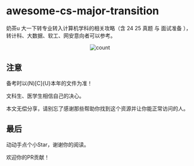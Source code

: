 # awesome-cs-major-transition
奶茶u 大一下转专业转入计算机学科的相关攻略（含 24 25 真题 与 面试准备 ），转计科、大数据、软工、网安意向者可以参考。

<div align="center">
        <img src="https://count.getloli.com/@awesome-cs-major-transition?name=awesome-cs-major-transition&theme=capoo-2&padding=6&offset=0&align=top&scale=1&pixelated=1&darkmode=auto" alt="count" />
    </div>

## 注意

备考时以(N)[C]{U}本年的文件为准！

文科生、医学生相信自己的决心。

本文无偿分享，请别忘了感谢那些帮助你找到这个资源并让你能正常访问的人。

## 最后

动动手点个小Star，谢谢你的阅读。

欢迎你的PR贡献！